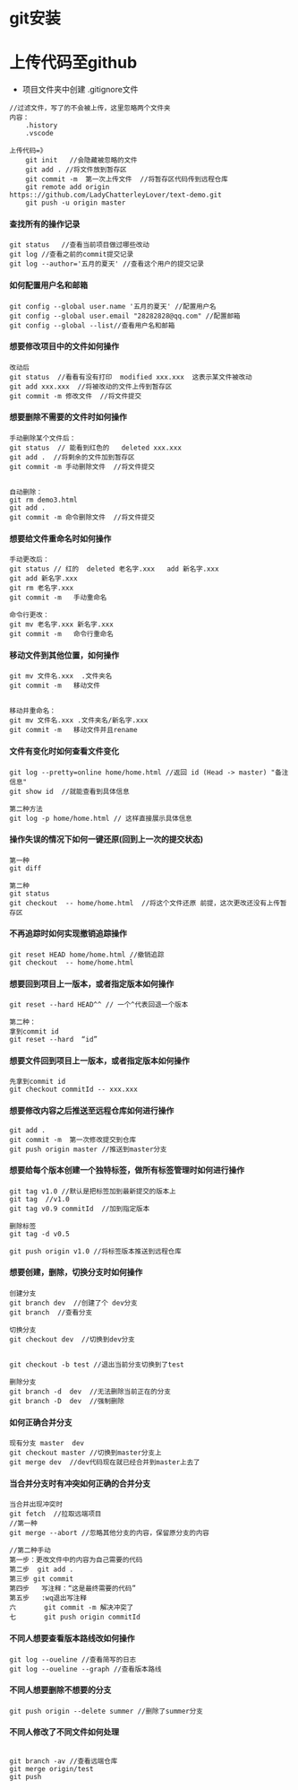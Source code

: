 # git安装

# 上传代码至github

- 项目文件夹中创建 .gitignore文件

```
//过滤文件，写了的不会被上传，这里忽略两个文件夹
内容：
	.history
	.vscode
```

```
上传代码=》
	git init   //会隐藏被忽略的文件  
	git add . //将文件放到暂存区
	git commit -m  第一次上传文件  //将暂存区代码传到远程仓库
	git remote add origin https:://github.com/LadyChatterleyLover/text-demo.git
	git push -u origin master
```



#### 查找所有的操作记录

```
git status   //查看当前项目做过哪些改动
git log //查看之前的commit提交记录
git log --author='五月的夏天' //查看这个用户的提交记录
```



#### 如何配置用户名和邮箱

```
git config --global user.name '五月的夏天' //配置用户名
git config --global user.email "28282828@qq.com" //配置邮箱
git config --global --list//查看用户名和邮箱
```



#### 想要修改项目中的文件如何操作

```
改动后
git status  //看看有没有打印  modified xxx.xxx  这表示某文件被改动
git add xxx.xxx  //将被改动的文件上传到暂存区
git commit -m 修改文件  //将文件提交
```



#### 想要删除不需要的文件时如何操作

```
手动删除某个文件后：
git status  // 能看到红色的   deleted xxx.xxx
git add .  //将剩余的文件加到暂存区
git commit -m 手动删除文件  //将文件提交


自动删除：
git rm demo3.html
git add .
git commit -m 命令删除文件  //将文件提交
```



#### 想要给文件重命名时如何操作

```
手动更改后：
git status // 红的  deleted 老名字.xxx   add 新名字.xxx 
git add 新名字.xxx 
git rm 老名字.xxx
git commit -m   手动重命名 

命令行更改：
git mv 老名字.xxx 新名字.xxx  
git commit -m   命令行重命名 
```



#### 移动文件到其他位置，如何操作

```
git mv 文件名.xxx  .文件夹名
git commit -m   移动文件


移动并重命名：
git mv 文件名.xxx .文件夹名/新名字.xxx
git commit -m   移动文件并且rename
```



#### 文件有变化时如何查看文件变化

```
git log --pretty=online home/home.html //返回 id (Head -> master) "备注信息"
git show id  //就能查看到具体信息

第二种方法
git log -p home/home.html // 这样直接展示具体信息
```





#### 操作失误的情况下如何一键还原(回到上一次的提交状态)

```
第一种
git diff

第二种
git status
git checkout  -- home/home.html  //将这个文件还原 前提，这次更改还没有上传暂存区
```



#### 不再追踪时如何实现撤销追踪操作

```
git reset HEAD home/home.html //撤销追踪
git checkout  -- home/home.html
```



#### 想要回到项目上一版本，或者指定版本如何操作

```
git reset --hard HEAD^^ // 一个^代表回退一个版本

第二种：
拿到commit id
git reset --hard  “id” 
```

#### 想要文件回到项目上一版本，或者指定版本如何操作

```
先拿到commit id
git checkout commitId -- xxx.xxx
```





#### 想要修改内容之后推送至远程仓库如何进行操作

```
git add .
git commit -m  第一次修改提交到仓库
git push origin master //推送到master分支
```





#### 想要给每个版本创建一个独特标签，做所有标签管理时如何进行操作

```
git tag v1.0 //默认是把标签加到最新提交的版本上
git tag  //v1.0
git tag v0.9 commitId  //加到指定版本

删除标签
git tag -d v0.5

git push origin v1.0 //将标签版本推送到远程仓库
```





#### 想要创建，删除，切换分支时如何操作

```
创建分支
git branch dev  //创建了个 dev分支
git branch  //查看分支

切换分支
git checkout dev  //切换到dev分支


git checkout -b test //退出当前分支切换到了test

删除分支
git branch -d  dev  //无法删除当前正在的分支
git branch -D  dev  //强制删除
```

#### 如何正确合并分支

```
现有分支 master  dev
git checkout master //切换到master分支上
git merge dev  //dev代码现在就已经合并到master上去了
```



#### 当合并分支时有冲突如何正确的合并分支

```
当合并出现冲突时
git fetch  //拉取远端项目
//第一种
git merge --abort //忽略其他分支的内容，保留原分支的内容

//第二种手动
第一步：更改文件中的内容为自己需要的代码
第二步  git add . 
第三步	git commit
第四步   写注释：“这是最终需要的代码”
第五步   :wq退出写注释
六 		git commit -m 解决冲突了
七		git push origin commitId
```

#### 不同人想要查看版本路线改如何操作

```
git log --oueline //查看简写的日志
git log --oueline --graph //查看版本路线
```



#### 不同人想要删除不想要的分支

```
git push origin --delete summer //删除了summer分支
```





#### 不同人修改了不同文件如何处理

```

git branch -av //查看远端仓库
git merge origin/test
git push 
```

​	

